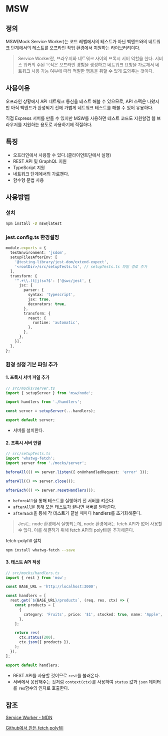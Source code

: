 # MSW

## 정의

MSW(Mock Service Worker)는 코드 레벨에서의 테스트가 아닌 백엔드와의 네트워크 단계에서의 테스트를 오프라인 작업 환경에서 지원하는 라이브러리이다.

> Service Worker란, 브라우저와 네트워크 사이의 프록시 서버 역할을 한다. 서비스 워커의 주된 목적은 오프라인 경험을 생성하고 네트워크 요청을 가로채서 네트워크 사용 가능 여부에 따라 적절한 행동을 취할 수 있게 도와주는 것이다.

## 사용이유

오프라인 상황에서 API 네트워크 통신을 테스트 해볼 수 있으므로, API 스펙은 나왔지만 아직 백엔드가 완성되기 전에 가볍게 네트워크 테스트를 해볼 수 있어 유용하다.

직접 Express 서버를 만들 수 있지만 MSW를 사용하면 테스트 코드도 지원할겸 웹 브라우저를 지원하는 용도로 사용하기에 적절하다.

## 특징

- 오프라인에서 사용할 수 있다.(클라이언트단에서 실행)
- REST API 및 GraphQL 지원
- TypeScript 지원
- 네트워크 단계에서의 가로챈다.
- 함수형 문법 사용

## 사용방법

### 설치

```bash
npm install -D msw@latest
```

### jest.config.ts 환경설정

```ts
module.exports = {
  testEnvironment: 'jsdom',
  setupFilesAfterEnv: [
    '@testing-library/jest-dom/extend-expect',
    '<rootDir>/src/setupTests.ts', // setupTests.ts 파일 경로 추가
  ],
  transform: {
    '^.+\\.(t|j)sx?$': ['@swc/jest', {
      jsc: {
        parser: {
          syntax: 'typescript',
          jsx: true,
          decorators: true,
        },
        transform: {
          react: {
            runtime: 'automatic',
          },
        },
      },
    }],
  },
};
```

### 환경 설정 기본 파일 추가

#### 1. 프록시 서버 파일 추가

```ts
// src/mocks/server.ts
import { setupServer } from 'msw/node';

import handlers from './handlers';

const server = setupServer(...handlers);

export default server;
```

- 서버를 설치한다.

#### 2. 프록시 서버 연결

```ts
// src/setupTests.ts
import 'whatwg-fetch';
import server from './mocks/server';

beforeAll(() => server.listen({ onUnhandledRequest: 'error' }));

afterAll(() => server.close());

afterEach(() => server.resetHandlers());
```

- `beforeAll`을 통해 테스트를 실행하기 전 서버를 켜준다.
- `afterAll`을 통해 모든 테스트가 끝나면 서버를 닫아준다.
- `afterEach`을 통해 각 테스트가 끝날 때마다 handlers를 초기화해준다.

> Jest는 node 환경에서 실행되는데, node 환경에서는 fetch API가 없어 사용할 수 없다. 이를 해결하기 위해 fetch API의 polyfill을 추가해준다.

fetch-polyfill 설치

```bash
npm install whatwg-fetch --save
```

#### 3. 테스트 API 작성

```ts
// src/mocks/handlers.ts
import { rest } from 'msw';

const BASE_URL = 'http://localhost:3000';

const handlers = [
  rest.get(`${BASE_URL}/products`, (req, res, ctx) => {
    const products = [
      {
        category: 'Fruits', price: '$1', stocked: true, name: 'Apple',
      },
    ];

    return res(
      ctx.status(200),
      ctx.json({ products }),
    );
  }),
];

export default handlers;
```

- REST API를 사용할 것이므로 `rest`를 불러온다.
- 서버에서 응답해주는 것처럼 `context(ctx)`를 사용하여 `status` 값과 `json` 데이터를 `res`함수의 인자로 호출한다.

## 참조

[Service Worker - MDN](https://developer.mozilla.org/ko/docs/Web/API/Service_Worker_API)

[Github에서 만든 fetch polyfill](https://github.com/JakeChampion/fetch)
